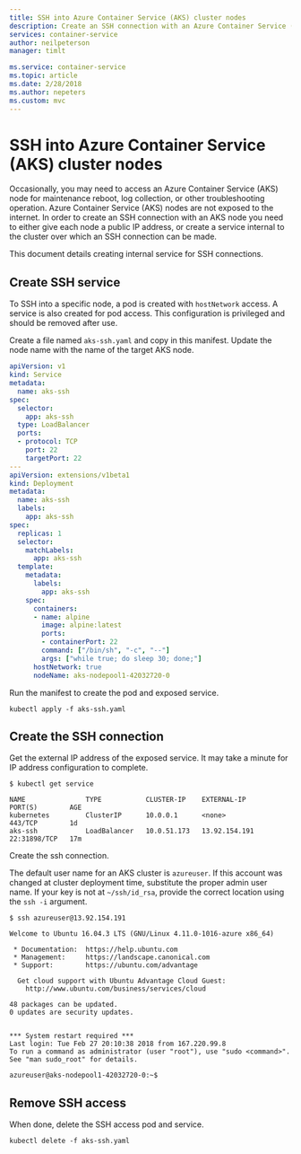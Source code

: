 ```yaml
---
title: SSH into Azure Container Service (AKS) cluster nodes
description: Create an SSH connection with an Azure Container Service (AKS) cluster nodes
services: container-service
author: neilpeterson
manager: timlt

ms.service: container-service
ms.topic: article
ms.date: 2/28/2018
ms.author: nepeters
ms.custom: mvc
---
```


# SSH into Azure Container Service (AKS) cluster nodes

Occasionally, you may need to access an Azure Container Service (AKS) node for maintenance reboot, log collection, or other troubleshooting operation. Azure Container Service (AKS) nodes are not exposed to the internet. In order to create an SSH connection with an AKS node you need to either give each node a public IP address, or create a service internal to the cluster over which an SSH connection can be made.

This document details creating internal service for SSH connections.

## Create SSH service

 To SSH into a specific node, a pod is created with `hostNetwork` access. A service is also created for pod access. This configuration is privileged and should be removed after use.

Create a file named `aks-ssh.yaml` and copy in this manifest. Update the node name with the name of the target AKS node.

```yaml
apiVersion: v1
kind: Service
metadata:
  name: aks-ssh
spec:
  selector:
    app: aks-ssh
  type: LoadBalancer
  ports:
  - protocol: TCP
    port: 22
    targetPort: 22
---
apiVersion: extensions/v1beta1
kind: Deployment
metadata:
  name: aks-ssh
  labels:
    app: aks-ssh
spec:
  replicas: 1
  selector:
    matchLabels:
      app: aks-ssh
  template:
    metadata:
      labels:
        app: aks-ssh
    spec:
      containers:
      - name: alpine
        image: alpine:latest
        ports:
        - containerPort: 22
        command: ["/bin/sh", "-c", "--"]
        args: ["while true; do sleep 30; done;"]
      hostNetwork: true
      nodeName: aks-nodepool1-42032720-0
```

Run the manifest to create the pod and exposed service.

```azurecli-interactive
kubectl apply -f aks-ssh.yaml
```

## Create the SSH connection

Get the external IP address of the exposed service. It may take a minute for IP address configuration to complete. 

```azurecli-interactive
$ kubectl get service

NAME               TYPE           CLUSTER-IP    EXTERNAL-IP     PORT(S)        AGE
kubernetes         ClusterIP      10.0.0.1      <none>          443/TCP        1d
aks-ssh            LoadBalancer   10.0.51.173   13.92.154.191   22:31898/TCP   17m
```

Create the ssh connection. 

The default user name for an AKS cluster is `azureuser`. If this account was changed at cluster deployment time, substitute the proper admin user name. If your key is not at `~/ssh/id_rsa`, provide the correct location using the `ssh -i` argument.

```azurecli-interactive
$ ssh azureuser@13.92.154.191

Welcome to Ubuntu 16.04.3 LTS (GNU/Linux 4.11.0-1016-azure x86_64)

 * Documentation:  https://help.ubuntu.com
 * Management:     https://landscape.canonical.com
 * Support:        https://ubuntu.com/advantage

  Get cloud support with Ubuntu Advantage Cloud Guest:
    http://www.ubuntu.com/business/services/cloud

48 packages can be updated.
0 updates are security updates.


*** System restart required ***
Last login: Tue Feb 27 20:10:38 2018 from 167.220.99.8
To run a command as administrator (user "root"), use "sudo <command>".
See "man sudo_root" for details.

azureuser@aks-nodepool1-42032720-0:~$
```

## Remove SSH access

When done, delete the SSH access pod and service.

```azurecli-interactive
kubectl delete -f aks-ssh.yaml
```